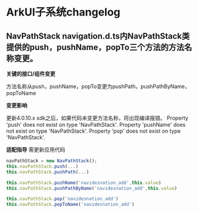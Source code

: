 # ArkUI子系统changelog

## NavPathStack navigation.d.ts内NavPathStack类提供的push，pushName，popTo三个方法的方法名称变更。

**关键的接口/组件变更**

方法名称从push，pushName，popTo变更为pushPath，pushPathByName，popToName

**变更影响**

更新4.0.10.x sdk之后，如果代码未变更方法名称，将出现编译报错。
Property 'push' does not exist on type 'NavPathStack'.
Property 'pushName' does not exist on type 'NavPathStack'.
Property 'pop' does not exist on type 'NavPathStack'.

**适配指导**
需更新应用代码

```ts
navPathStack = new NavPathStack();
this.navPathStack.push(...)
this.navPathStack.pushPath(...)

this.navPathStack.pushName('navidesnation_add',this.value)
this.navPathStack.pushPathByName('navidesnation_add',this.value) 

this.navPathStack.pop('navidesnation_add')
this.navPathStack.popToName('navidesnation_add')
```